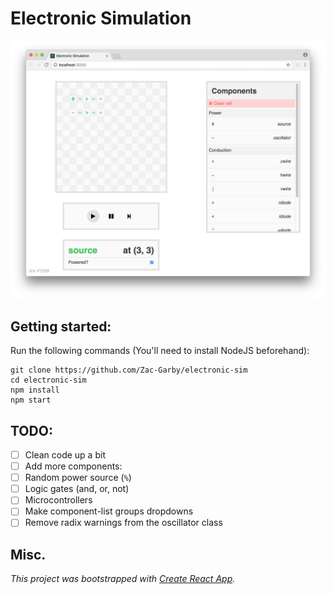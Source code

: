 # Electronic Simulation
![Screenshot](img/screenshot.png)

## Getting started:
Run the following commands (You'll need to install NodeJS beforehand):

```
git clone https://github.com/Zac-Garby/electronic-sim
cd electronic-sim
npm install
npm start
```

## TODO:
 - [ ] Clean code up a bit
 - [ ] Add more components:
  - [ ] Random power source (`%`)
  - [ ] Logic gates (and, or, not)
  - [ ] Microcontrollers
 - [ ] Make component-list groups dropdowns
 - [ ] Remove radix warnings from the oscillator class

## Misc.
_This project was bootstrapped with [Create React App](https://github.com/facebookincubator/create-react-app)._
